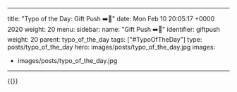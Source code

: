 
---
title: "Typo of the Day: Gift Push ➡️🎁"
date: Mon Feb 10 20:05:17 +0000 2020
weight: 20
menu:
  sidebar:
    name: "Gift Push ➡️🎁"
    identifier: giftpush
    weight: 20
    parent: typo_of_the_day
tags: ["#TypoOfTheDay"]
type: posts/typo_of_the_day
hero: images/posts/typo_of_the_day.jpg
images:
- images/posts/typo_of_the_day.jpg
---


{{<x user="mariatta" id="1226960347363528705">}}

